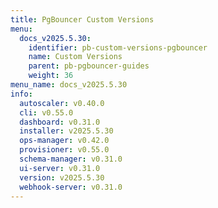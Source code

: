 ```yaml
---
title: PgBouncer Custom Versions
menu:
  docs_v2025.5.30:
    identifier: pb-custom-versions-pgbouncer
    name: Custom Versions
    parent: pb-pgbouncer-guides
    weight: 36
menu_name: docs_v2025.5.30
info:
  autoscaler: v0.40.0
  cli: v0.55.0
  dashboard: v0.31.0
  installer: v2025.5.30
  ops-manager: v0.42.0
  provisioner: v0.55.0
  schema-manager: v0.31.0
  ui-server: v0.31.0
  version: v2025.5.30
  webhook-server: v0.31.0
---
```



